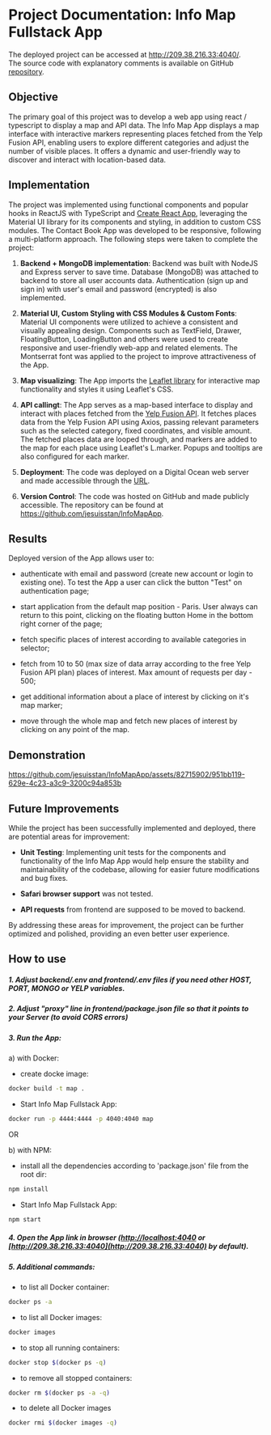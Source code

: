 # Project Documentation: Info Map Fullstack App

The deployed project can be accessed at http://209.38.216.33:4040/. \
The source code with explanatory comments is available on GitHub [repository](https://github.com/jesuisstan/InfoMapApp).

## Objective

The primary goal of this project was to develop a web app using react / typescript to display a map and API data.
The Info Map App displays a map interface with interactive markers representing places fetched from the Yelp Fusion API, enabling users to explore different categories and adjust the number of visible places. It offers a dynamic and user-friendly way to discover and interact with location-based data.

## Implementation

The project was implemented using functional components and popular hooks in ReactJS with TypeScript and [Create React App](https://facebook.github.io/create-react-app/docs/getting-started), leveraging the Material UI library for its components and styling, in addition to custom CSS modules. The Contact Book App was developed to be responsive, following a multi-platform approach. The following steps were taken to complete the project:

1.  **Backend + MongoDB implementation**: Backend was built with NodeJS and Express server to save time. Database (MongoDB) was attached to backend to store all user accounts data. Authentication (sign up and sign in) with user's email and password (encrypted) is also implemented.

2. **Material UI, Custom Styling with CSS Modules & Custom Fonts**: Material UI components were utilized to achieve a consistent and visually appealing design. Components such as TextField, Drawer, FloatingButton, LoadingButton and others were used to create responsive and user-friendly web-app and related elements. The Montserrat font was applied to the project to improve attractiveness of the App.

3. **Map visualizing**: The App imports the [Leaflet library](https://leafletjs.com/) for interactive map functionality and styles it using Leaflet's CSS.

3. **API callingt**: The App serves as a map-based interface to display and interact with places fetched from the [Yelp Fusion API](https://www.yelp.fr/paris).
It fetches places data from the Yelp Fusion API using Axios, passing relevant parameters such as the selected category, fixed coordinates, and visible amount.
The fetched places data are looped through, and markers are added to the map for each place using Leaflet's L.marker. Popups and tooltips are also configured for each marker.

4. **Deployment**: The code was deployed on a Digital Ocean web server and made accessible through the [URL](http://209.38.216.33:4040/).

5. **Version Control**: The code was hosted on GitHub and made publicly accessible. The repository can be found at https://github.com/jesuisstan/InfoMapApp.

## Results

Deployed version of the App allows user to:

- authenticate with email and password (create new account or login to existing one). To test the App a user can click the button "Test" on authentication page;

- start application from the default map position - Paris. User always can return to this point, clicking on the floating button Home in the bottom right corner of the page;

- fetch specific places of interest according to available categories in selector;

- fetch from 10 to 50 (max size of data array according to the free Yelp Fusion API plan) places of interest. Max amount of requests per day - 500;

- get additional information about a place of interest by clicking on it's map marker;

- move through the whole map and fetch new places of interest by clicking on any point of the map.

## Demonstration


https://github.com/jesuisstan/InfoMapApp/assets/82715902/951bb119-629e-4c23-a3c9-3200c94a853b



## Future Improvements

While the project has been successfully implemented and deployed, there are potential areas for improvement:

- **Unit Testing**: Implementing unit tests for the components and functionality of the Info Map App would help ensure the stability and maintainability of the codebase, allowing for easier future modifications and bug fixes.

- **Safari browser support** was not tested.

- **API requests** from frontend are supposed to be moved to backend.


By addressing these areas for improvement, the project can be further optimized and polished, providing an even better user experience.

## How to use
##### 1. Adjust backend/.env and frontend/.env files if you need other HOST, PORT, MONGO or YELP variables.
##### 2. Adjust "proxy" line in frontend/package.json file so that it points to your Server (to avoid CORS errors)

##### 3. Run the App:
a) with Docker:
- create docke image:
```sh
docker build -t map .
```

- Start Info Map Fullstack App:
```sh
docker run -p 4444:4444 -p 4040:4040 map
```
OR

b) with NPM:
- install all the dependencies according to 'package.json' file from the root dir:
```sh
npm install
```

- Start Info Map Fullstack App:
```sh
npm start
```

##### 4. Open the App link in browser ([http://localhost:4040](http://localhost:4040) or [http://209.38.216.33:4040](http://209.38.216.33:4040) by default).

##### 5. Additional commands:
- to list all Docker container:
```sh
docker ps -a
```
- to list all Docker images:
```sh
docker images
```
- to stop all running containers:
```sh
docker stop $(docker ps -q)
```
- to remove all stopped containers:
```sh
docker rm $(docker ps -a -q)
```
- to delete all Docker images
```sh
docker rmi $(docker images -q)
```
